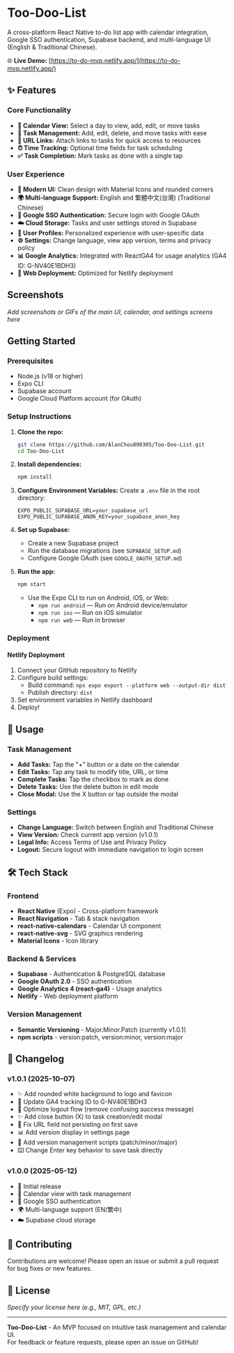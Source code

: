 # Too-Doo-List

A cross-platform React Native to-do list app with calendar integration, Google SSO authentication, Supabase backend, and multi-language UI (English & Traditional Chinese).

🌐 **Live Demo:** [https://to-do-mvp.netlify.app/](https://to-do-mvp.netlify.app/)

## ✨ Features

### Core Functionality

- **📅 Calendar View:** Select a day to view, add, edit, or move tasks
- **🎯 Task Management:** Add, edit, delete, and move tasks with ease
- **🔗 URL Links:** Attach links to tasks for quick access to resources
- **⏰ Time Tracking:** Optional time fields for task scheduling
- **✅ Task Completion:** Mark tasks as done with a single tap

### User Experience

- **🎨 Modern UI:** Clean design with Material Icons and rounded corners
- **🌍 Multi-language Support:** English and 繁體中文(台灣) (Traditional Chinese)
- **🔐 Google SSO Authentication:** Secure login with Google OAuth
- **☁️ Cloud Storage:** Tasks and user settings stored in Supabase
- **👤 User Profiles:** Personalized experience with user-specific data
- **⚙️ Settings:** Change language, view app version, terms and privacy policy
- **📊 Google Analytics:** Integrated with ReactGA4 for usage analytics (GA4 ID: G-NV40E1BDH3)
- **🚀 Web Deployment:** Optimized for Netlify deployment

## Screenshots

_Add screenshots or GIFs of the main UI, calendar, and settings screens here_

## Getting Started

### Prerequisites

- Node.js (v18 or higher)
- Expo CLI
- Supabase account
- Google Cloud Platform account (for OAuth)

### Setup Instructions

1. **Clone the repo:**

   ```bash
   git clone https://github.com/AlanChou890305/Too-Doo-List.git
   cd Too-Doo-List
   ```

2. **Install dependencies:**

   ```bash
   npm install
   ```

3. **Configure Environment Variables:**
   Create a `.env` file in the root directory:

   ```env
   EXPO_PUBLIC_SUPABASE_URL=your_supabase_url
   EXPO_PUBLIC_SUPABASE_ANON_KEY=your_supabase_anon_key
   ```

4. **Set up Supabase:**

   - Create a new Supabase project
   - Run the database migrations (see `SUPABASE_SETUP.md`)
   - Configure Google OAuth (see `GOOGLE_OAUTH_SETUP.md`)

5. **Run the app:**
   ```bash
   npm start
   ```
   - Use the Expo CLI to run on Android, iOS, or Web:
     - `npm run android` — Run on Android device/emulator
     - `npm run ios` — Run on iOS simulator
     - `npm run web` — Run in browser

### Deployment

#### Netlify Deployment

1. Connect your GitHub repository to Netlify
2. Configure build settings:
   - Build command: `npx expo export --platform web --output-dir dist`
   - Publish directory: `dist`
3. Set environment variables in Netlify dashboard
4. Deploy!

## 📱 Usage

### Task Management

- **Add Tasks:** Tap the "+" button or a date on the calendar
- **Edit Tasks:** Tap any task to modify title, URL, or time
- **Complete Tasks:** Tap the checkbox to mark as done
- **Delete Tasks:** Use the delete button in edit mode
- **Close Modal:** Use the X button or tap outside the modal

### Settings

- **Change Language:** Switch between English and Traditional Chinese
- **View Version:** Check current app version (v1.0.1)
- **Legal Info:** Access Terms of Use and Privacy Policy
- **Logout:** Secure logout with immediate navigation to login screen

## 🛠️ Tech Stack

### Frontend

- **React Native** (Expo) - Cross-platform framework
- **React Navigation** - Tab & stack navigation
- **react-native-calendars** - Calendar UI component
- **react-native-svg** - SVG graphics rendering
- **Material Icons** - Icon library

### Backend & Services

- **Supabase** - Authentication & PostgreSQL database
- **Google OAuth 2.0** - SSO authentication
- **Google Analytics 4 (react-ga4)** - Usage analytics
- **Netlify** - Web deployment platform

### Version Management

- **Semantic Versioning** - Major.Minor.Patch (currently v1.0.1)
- **npm scripts** - version:patch, version:minor, version:major

## 📝 Changelog

### v1.0.1 (2025-10-07)

- ✨ Add rounded white background to logo and favicon
- 🔄 Update GA4 tracking ID to G-NV40E1BDH3
- 🚪 Optimize logout flow (remove confusing success message)
- ✨ Add close button (X) to task creation/edit modal
- 🐛 Fix URL field not persisting on first save
- 📊 Add version display in settings page
- 🔧 Add version management scripts (patch/minor/major)
- ⌨️ Change Enter key behavior to save task directly

### v1.0.0 (2025-05-12)

- 🎉 Initial release
- 📅 Calendar view with task management
- 🔐 Google SSO authentication
- 🌍 Multi-language support (EN/繁中)
- ☁️ Supabase cloud storage

## 🤝 Contributing

Contributions are welcome! Please open an issue or submit a pull request for bug fixes or new features.

## 📄 License

_Specify your license here (e.g., MIT, GPL, etc.)_

---

**Too-Doo-List** - An MVP focused on intuitive task management and calendar UI.  
For feedback or feature requests, please open an issue on GitHub!
